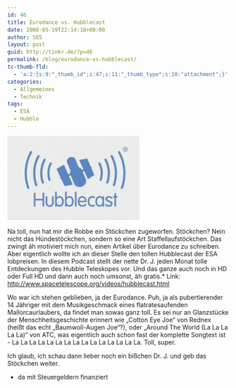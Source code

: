 ```yaml
---
id: 46
title: Eurodance vs. Hubblecast
date: 2008-05-19T22:14:18+00:00
author: SES
layout: post
guid: http://tinkr.de/?p=46
permalink: /blog/eurodance-vs-hubblecast/
tc-thumb-fld:
  - 'a:2:{s:9:"_thumb_id";i:47;s:11:"_thumb_type";s:10:"attachment";}'
categories:
  - Allgemeines
  - Technik
tags:
  - ESA
  - Hubble
---
```

[<img loading="lazy" src="/assets/2008/05/hubblecast-300x191.png" alt="" title="hubblecast"    />](/assets/2008/05/hubblecast.png)

Na toll, nun hat mir die Robbe ein Stöckchen zugeworfen. Stöckchen? Nein nicht das Hündestöckchen, sondern so eine Art Staffellaufstöckchen. Das zwingt äh motiviert mich nun, einen Artikel über Eurodance zu schreiben.
Aber eigentlich wollte ich an dieser Stelle den tollen Hubblecast der ESA lobpreisen. In diesem Podcast stellt der nette Dr. J. jeden Monat tolle Entdeckungen des Hubble Teleskopes vor. Und das ganze auch noch in HD oder Full HD und dann auch noch umsonst, äh gratis.*
Link: <http://www.spacetelescope.org/videos/hubblecast.html>

Wo war ich stehen geblieben, ja der Eurodance. Puh, ja als pubertierender 14 Jähriger mit dem Musikgeschmack eines flatratesaufenden Mallorcaurlaubers, da findet man sowas ganz toll. Es sei nur an Glanzstücke der Menschheitsgeschichte erinnert wie &#8222;Cotton Eye Joe&#8220; von Rednex (heißt das echt &#8222;Baumwoll-Augen Joe&#8220;?), oder &#8222;Around The World (La La La La La)&#8220; von ATC, was eigentlich auch schon fast der komplette Songtext ist - La La La La La La La La La La La La La La La. Toll, super.

Ich glaub, ich schau dann lieber noch ein bißchen Dr. J. und geb das Stöckchen weiter.

* da mit Steuergeldern finanziert
